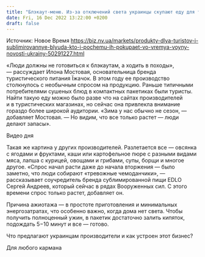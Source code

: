 ```yaml
---
title: "Блэкаут-меню. Из-за отключений света украинцы скупают еду для туристов — сколько это стоит?"
date: Fri, 16 Dec 2022 13:22:00 +0200
draft: false
---
```

Источник: Новое Время https://biz.nv.ua/markets/produkty-dlya-turistov-i-sublimirovannye-blyuda-kto-i-pochemu-ih-pokupaet-vo-vremya-voyny-novosti-ukrainy-50291227.html


«Люди должны не готовиться к блэкаутам, а ходить в походы», — рассуждает Илона Мостовая, основательница бренда туристического питания Їжачок. В этом году ее производство столкнулось с необычным спросом на продукцию. Раньше типичными потребителями сушеных блюд в компактных пакетиках были туристы. Найти такую еду можно было разве что на сайтах производителей и в туристических магазинах, но сейчас она привлекла внимание гораздо более широкой аудитории. «Зима у нас обычно не сезон, — добавляет Мостовая. — Но видим, что все только растет — люди делают запасы».

 Видео дня   

Такая же картина у других производителей. Разлетается все — овсянка с ягодами и фруктами, каши или картофельное пюре с разными видами мяса, лапша с курицей, овощами и грибами, супы, борщи и многое другое. «Спрос начал расти даже до начала вторжения — было заметно, что люди собирают «тревожные чемоданчики», — рассказывает соучредитель бренда сублимированной пищи EDLO Сергей Андреев, который сейчас в рядах Вооруженных сил. С этого времени спрос только растет, добавляет он.

Причина ажиотажа — в простоте приготовления и минимальных энергозатратах, что особенно важно, когда дома нет света. Чтобы получить полноценный ужин, в пакетик достаточно залить кипяток, подождать 5−10 минут и все — готово.

Что предлагают украинцам производители и как устроен этот бизнес?

 Для любого кармана
